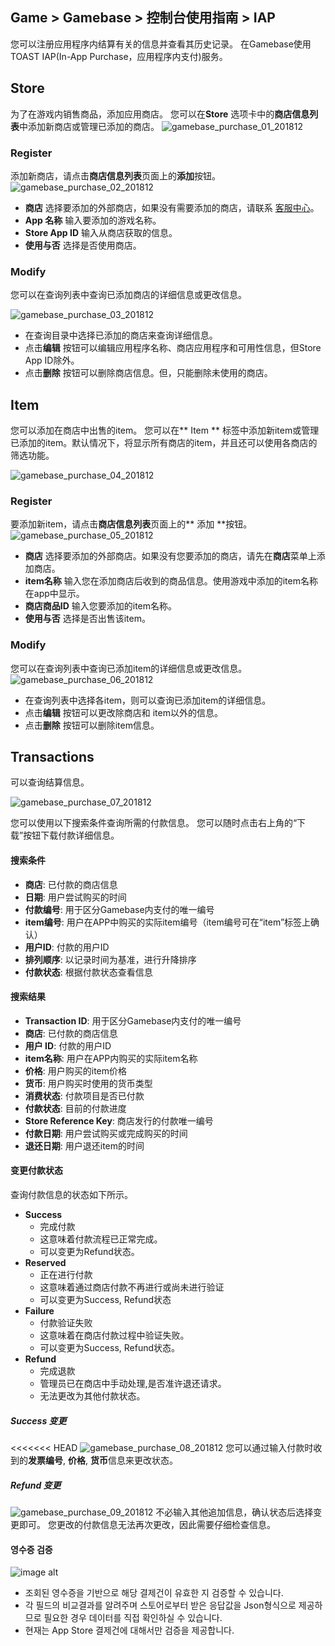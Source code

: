 ## Game > Gamebase > 控制台使用指南 > IAP

您可以注册应用程序内结算有关的信息并查看其历史记录。
在Gamebase使用 TOAST IAP(In-App Purchase，应用程序内支付)服务。

## Store

为了在游戏内销售商品，添加应用商店。
您可以在**Store** 选项卡中的**商店信息列表**中添加新商店或管理已添加的商店。
![gamebase_purchase_01_201812](https://static.toastoven.net/prod_gamebase/gamebase_purchase_01_201812.png)

### Register

添加新商店，请点击**商店信息列表**页面上的**添加**按钮。
![gamebase_purchase_02_201812](https://static.toastoven.net/prod_gamebase/gamebase_purchase_02_201812.png)

* **商店**  选择要添加的外部商店，如果没有需要添加的商店，请联系 [客服中心](https://toast.com/support/inquiry)。
* **App 名称** 输入要添加的游戏名称。
* **Store App ID** 输入从商店获取的信息。
* **使用与否**  选择是否使用商店。

### Modify

您可以在查询列表中查询已添加商店的详细信息或更改信息。

![gamebase_purchase_03_201812](https://static.toastoven.net/prod_gamebase/gamebase_purchase_03_201812.png)
- 在查询目录中选择已添加的商店来查询详细信息。
- 点击**编辑** 按钮可以编辑应用程序名称、商店应用程序和可用性信息，但Store App ID除外。
- 点击**删除** 按钮可以删除商店信息。但，只能删除未使用的商店。

## Item

您可以添加在商店中出售的item。
您可以在** Item ** 标签中添加新item或管理已添加的item。默认情况下，将显示所有商店的item，并且还可以使用各商店的筛选功能。

![gamebase_purchase_04_201812](https://static.toastoven.net/prod_gamebase/gamebase_purchase_04_201812.png)

### Register

要添加新item，请点击**商店信息列表**页面上的** 添加 **按钮。
![gamebase_purchase_05_201812](https://static.toastoven.net/prod_gamebase/gamebase_purchase_05_201812.png)

* **商店** 选择要添加的外部商店。如果没有您要添加的商店，请先在**商店**菜单上添加商店。
* **item名称** 输入您在添加商店后收到的商品信息。使用游戏中添加的item名称在app中显示。
* **商店商品ID** 输入您要添加的item名称。
* **使用与否** 选择是否出售该item。

### Modify

您可以在查询列表中查询已添加item的详细信息或更改信息。
![gamebase_purchase_06_201812](https://static.toastoven.net/prod_gamebase/gamebase_purchase_06_201812.png)
- 在查询列表中选择各item，则可以查询已添加item的详细信息。
- 点击**编辑** 按钮可以更改除商店和 item以外的信息。
- 点击**删除** 按钮可以删除item信息。

## Transactions

可以查询结算信息。

![gamebase_purchase_07_201812](https://static.toastoven.net/prod_gamebase/gamebase_purchase_07_201812.png)

您可以使用以下搜索条件查询所需的付款信息。
您可以随时点击右上角的“下载”按钮下载付款详细信息。
#### 搜索条件

- **商店**: 已付款的商店信息
- **日期**: 用户尝试购买的时间
- **付款编号**: 用于区分Gamebase内支付的唯一编号
- **item编号**: 用户在APP中购买的实际item编号（item编号可在“item”标签上确认）
- **用户ID**: 付款的用户ID
- **排列顺序**: 以记录时间为基准，进行升降排序
- **付款状态**: 根据付款状态查看信息

#### 搜索结果
- **Transaction ID**: 用于区分Gamebase内支付的唯一编号
- **商店**: 已付款的商店信息
- **用户 ID**: 付款的用户ID
- **item名称**: 用户在APP内购买的实际item名称
- **价格**: 用户购买的item价格
- **货币**: 用户购买时使用的货币类型
- **消费状态**: 付款项目是否已付款
- **付款状态**: 目前的付款进度
- **Store Reference Key**: 商店发行的付款唯一编号
- **付款日期**: 用户尝试购买或完成购买的时间
- **退还日期**: 用户退还item的时间

#### 变更付款状态
查询付款信息的状态如下所示。

- **Success**
	- 完成付款
    - 这意味着付款流程已正常完成。
    - 可以变更为Refund状态。
- **Reserved**
	- 正在进行付款
	- 这意味着通过商店付款不再进行或尚未进行验证
	- 可以变更为Success, Refund状态
- **Failure**
	- 付款验证失败
	- 这意味着在商店付款过程中验证失败。
	- 可以变更为Success, Refund状态。
- **Refund**
	- 完成退款
	- 管理员已在商店中手动处理,是否准许退还请求。
	- 无法更改为其他付款状态。

##### Success 变更

<<<<<<< HEAD
![gamebase_purchase_08_201812](https://static.toastoven.net/prod_gamebase/gamebase_purchase_08_201812.png)
您可以通过输入付款时收到的**发票编号**, **价格**, **货币**信息来更改状态。

##### Refund 变更
![gamebase_purchase_09_201812](https://static.toastoven.net/prod_gamebase/gamebase_purchase_09_201812.png)
不必输入其他追加信息，确认状态后选择变更即可。
您更改的付款信息无法再次更改，因此需要仔细检查信息。
#### 영수증 검증
![image alt](https://static.toastoven.net/prod_gamebase/Operators_Guide/Console_IAP_Transaction3.1.png)
* 조회된 영수증을 기반으로 해당 결제건이 유효한 지 검증할 수 있습니다.
* 각 필드의 비교결과를 알려주며 스토어로부터 받은 응답값을 Json형식으로 제공하므로 필요한 경우 데이터를 직접 확인하실 수 있습니다.
* 현재는 App Store 결제건에 대해서만 검증을 제공합니다.
